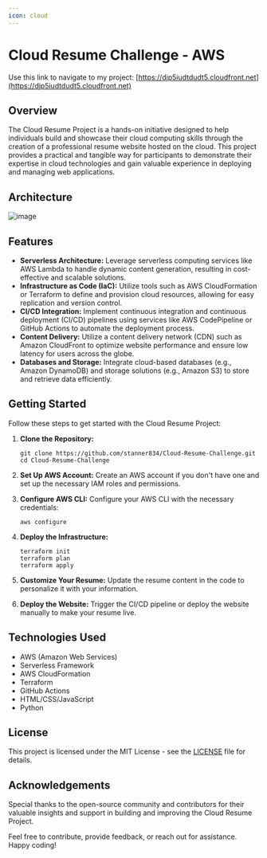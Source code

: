 ```yaml
---
icon: cloud
---
```


# Cloud Resume Challenge - AWS

Use this link to navigate to my project: [https://djp5iudtdudt5.cloudfront.net](https://djp5iudtdudt5.cloudfront.net) &#x20;

## Overview

The Cloud Resume Project is a hands-on initiative designed to help individuals build and showcase their cloud computing skills through the creation of a professional resume website hosted on the cloud. This project provides a practical and tangible way for participants to demonstrate their expertise in cloud technologies and gain valuable experience in deploying and managing web applications.

## Architecture

![image](https://github.com/stanner834/Cloud-Resume-Challenge/assets/147266927/9718b92f-f96b-45ab-b9c1-caad959d4e89)

## Features

* **Serverless Architecture:** Leverage serverless computing services like AWS Lambda to handle dynamic content generation, resulting in cost-effective and scalable solutions.
* **Infrastructure as Code (IaC):** Utilize tools such as AWS CloudFormation or Terraform to define and provision cloud resources, allowing for easy replication and version control.
* **CI/CD Integration:** Implement continuous integration and continuous deployment (CI/CD) pipelines using services like AWS CodePipeline or GitHub Actions to automate the deployment process.
* **Content Delivery:** Utilize a content delivery network (CDN) such as Amazon CloudFront to optimize website performance and ensure low latency for users across the globe.
* **Databases and Storage:** Integrate cloud-based databases (e.g., Amazon DynamoDB) and storage solutions (e.g., Amazon S3) to store and retrieve data efficiently.

## Getting Started

Follow these steps to get started with the Cloud Resume Project:

1.  **Clone the Repository:**

    ```
    git clone https://github.com/stanner834/Cloud-Resume-Challenge.git
    cd Cloud-Resume-Challenge
    ```
2. **Set Up AWS Account:** Create an AWS account if you don't have one and set up the necessary IAM roles and permissions.
3.  **Configure AWS CLI:** Configure your AWS CLI with the necessary credentials:

    ```
    aws configure
    ```
4.  **Deploy the Infrastructure:**

    ```
    terraform init
    terraform plan
    terraform apply
    ```
5. **Customize Your Resume:** Update the resume content in the code to personalize it with your information.
6. **Deploy the Website:** Trigger the CI/CD pipeline or deploy the website manually to make your resume live.

## Technologies Used

* AWS (Amazon Web Services)
* Serverless Framework
* AWS CloudFormation
* Terraform
* GitHub Actions
* HTML/CSS/JavaScript
* Python

## License

This project is licensed under the MIT License - see the [LICENSE](../Cloud-Resume-Challenge/LICENSE/) file for details.

## Acknowledgements

Special thanks to the open-source community and contributors for their valuable insights and support in building and improving the Cloud Resume Project.

Feel free to contribute, provide feedback, or reach out for assistance. Happy coding!
